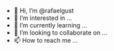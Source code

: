 - 👋 Hi, I’m @rafaelgust
- 👀 I’m interested in ...
- 🌱 I’m currently learning ...
- 💞️ I’m looking to collaborate on ...
- 📫 How to reach me ...

<!---
rafaelgust/rafaelgust is a ✨ special ✨ repository because its `README.md` (this file) appears on your GitHub profile.
You can click the Preview link to take a look at your changes.
--->

